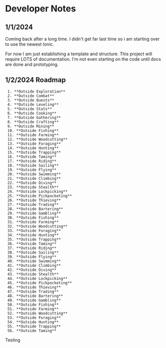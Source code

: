# Developer Notes

## 1/1/2024

Coming back after a long time. I didn't get far last time so i am starting over to use the newest Ionic.

For now I am just establishing a template and structure. This project will require LOTS of documentation. I'm not even starting on the code until docs are done and prototyping.

## 1/2/2024 Roadmap

```
 1. **Outside Exploration**
 2. **Outside Combat**
 3. **Outside Quests**
 4. **Outside Leveling**
 5. **Outside Stats**
 6. **Outside Cooking**
 7. **Outside Gathering**
 8. **Outside Crafting**
 9. **Outside Mining**
 10. **Outside Fishing**
 11. **Outside Farming**
 12. **Outside Woodcutting**
 13. **Outside Foraging**
 14. **Outside Hunting**
 15. **Outside Trapping**
 16. **Outside Taming**
 17. **Outside Riding**
 18. **Outside Sailing**
 19. **Outside Flying**
 20. **Outside Swimming**
 21. **Outside Climbing**
 22. **Outside Diving**
 23. **Outside Stealth**
 24. **Outside Lockpicking**
 25. **Outside Pickpocketing**
 26. **Outside Thieving**
 27. **Outside Trading**
 28. **Outside Bartering**
 29. **Outside Gambling**
 30. **Outside Fishing**
 31. **Outside Farming**
 32. **Outside Woodcutting**
 33. **Outside Foraging**
 34. **Outside Hunting**
 35. **Outside Trapping**
 36. **Outside Taming**
 37. **Outside Riding**
 38. **Outside Sailing**
 39. **Outside Flying**
 40. **Outside Swimming**
 41. **Outside Climbing**
 42. **Outside Diving**
 43. **Outside Stealth**
 44. **Outside Lockpicking**
 45. **Outside Pickpocketing**
 46. **Outside Thieving**
 47. **Outside Trading**
 48. **Outside Bartering**
 49. **Outside Gambling**
 50. **Outside Fishing**
 51. **Outside Farming**
 52. **Outside Woodcutting**
 53. **Outside Foraging**
 54. **Outside Hunting**
 55. **Outside Trapping**
 56. **Outside Taming**
```

Testing
